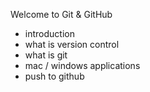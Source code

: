 Welcome to Git & GitHub

* introduction
* what is version control
* what is git
* mac / windows applications
* push to github
